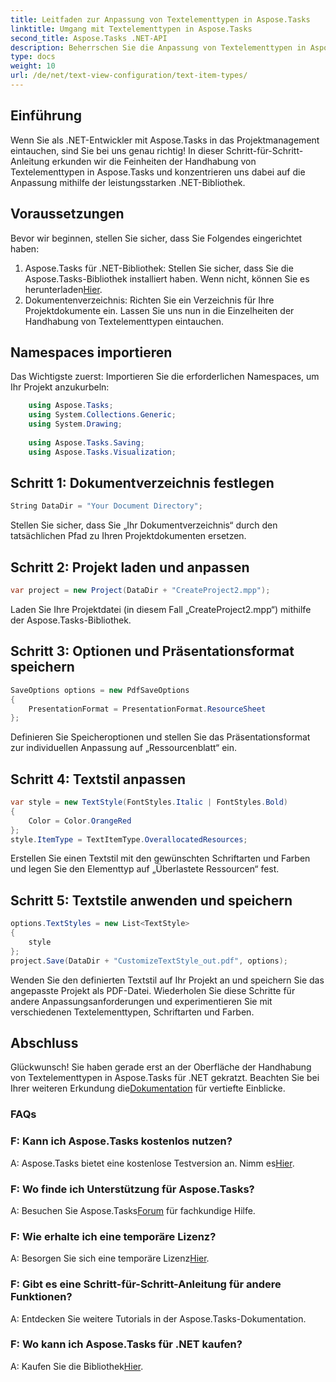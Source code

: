 ```yaml
---
title: Leitfaden zur Anpassung von Textelementtypen in Aspose.Tasks
linktitle: Umgang mit Textelementtypen in Aspose.Tasks
second_title: Aspose.Tasks .NET-API
description: Beherrschen Sie die Anpassung von Textelementtypen in Aspose.Tasks für .NET mit dieser Schritt-für-Schritt-Anleitung. Verbessern Sie Ihr Projektmanagement mühelos.
type: docs
weight: 10
url: /de/net/text-view-configuration/text-item-types/
---
```

## Einführung
Wenn Sie als .NET-Entwickler mit Aspose.Tasks in das Projektmanagement eintauchen, sind Sie bei uns genau richtig! In dieser Schritt-für-Schritt-Anleitung erkunden wir die Feinheiten der Handhabung von Textelementtypen in Aspose.Tasks und konzentrieren uns dabei auf die Anpassung mithilfe der leistungsstarken .NET-Bibliothek.
## Voraussetzungen
Bevor wir beginnen, stellen Sie sicher, dass Sie Folgendes eingerichtet haben:
1.  Aspose.Tasks für .NET-Bibliothek: Stellen Sie sicher, dass Sie die Aspose.Tasks-Bibliothek installiert haben. Wenn nicht, können Sie es herunterladen[Hier](https://releases.aspose.com/tasks/net/).
2. Dokumentenverzeichnis: Richten Sie ein Verzeichnis für Ihre Projektdokumente ein.
Lassen Sie uns nun in die Einzelheiten der Handhabung von Textelementtypen eintauchen.
## Namespaces importieren
Das Wichtigste zuerst: Importieren Sie die erforderlichen Namespaces, um Ihr Projekt anzukurbeln:
```csharp
    using Aspose.Tasks;
    using System.Collections.Generic;
    using System.Drawing;
    
    using Aspose.Tasks.Saving;
    using Aspose.Tasks.Visualization;
```
## Schritt 1: Dokumentverzeichnis festlegen
```csharp
String DataDir = "Your Document Directory";
```
Stellen Sie sicher, dass Sie „Ihr Dokumentverzeichnis“ durch den tatsächlichen Pfad zu Ihren Projektdokumenten ersetzen.
## Schritt 2: Projekt laden und anpassen
```csharp
var project = new Project(DataDir + "CreateProject2.mpp");
```
Laden Sie Ihre Projektdatei (in diesem Fall „CreateProject2.mpp“) mithilfe der Aspose.Tasks-Bibliothek.
## Schritt 3: Optionen und Präsentationsformat speichern
```csharp
SaveOptions options = new PdfSaveOptions
{
    PresentationFormat = PresentationFormat.ResourceSheet
};
```
Definieren Sie Speicheroptionen und stellen Sie das Präsentationsformat zur individuellen Anpassung auf „Ressourcenblatt“ ein.
## Schritt 4: Textstil anpassen
```csharp
var style = new TextStyle(FontStyles.Italic | FontStyles.Bold)
{
    Color = Color.OrangeRed
};
style.ItemType = TextItemType.OverallocatedResources;
```
Erstellen Sie einen Textstil mit den gewünschten Schriftarten und Farben und legen Sie den Elementtyp auf „Überlastete Ressourcen“ fest.
## Schritt 5: Textstile anwenden und speichern
```csharp
options.TextStyles = new List<TextStyle>
{
    style
};
project.Save(DataDir + "CustomizeTextStyle_out.pdf", options);
```
Wenden Sie den definierten Textstil auf Ihr Projekt an und speichern Sie das angepasste Projekt als PDF-Datei.
Wiederholen Sie diese Schritte für andere Anpassungsanforderungen und experimentieren Sie mit verschiedenen Textelementtypen, Schriftarten und Farben.
## Abschluss
Glückwunsch! Sie haben gerade erst an der Oberfläche der Handhabung von Textelementtypen in Aspose.Tasks für .NET gekratzt. Beachten Sie bei Ihrer weiteren Erkundung die[Dokumentation](https://reference.aspose.com/tasks/net/) für vertiefte Einblicke.
### FAQs
### F: Kann ich Aspose.Tasks kostenlos nutzen?
 A: Aspose.Tasks bietet eine kostenlose Testversion an. Nimm es[Hier](https://releases.aspose.com/).
### F: Wo finde ich Unterstützung für Aspose.Tasks?
 A: Besuchen Sie Aspose.Tasks[Forum](https://forum.aspose.com/c/tasks/15) für fachkundige Hilfe.
### F: Wie erhalte ich eine temporäre Lizenz?
 A: Besorgen Sie sich eine temporäre Lizenz[Hier](https://purchase.aspose.com/temporary-license/).
### F: Gibt es eine Schritt-für-Schritt-Anleitung für andere Funktionen?
A: Entdecken Sie weitere Tutorials in der Aspose.Tasks-Dokumentation.
### F: Wo kann ich Aspose.Tasks für .NET kaufen?
 A: Kaufen Sie die Bibliothek[Hier](https://purchase.aspose.com/buy).